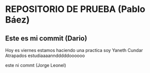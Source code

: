 # REPOSITORIO DE PRUEBA (Pablo Báez)

## Este es mi commit (Dario)
Hoy es viernes estamos haciendo una practica
soy Yaneth Cundar
Atrapados estudiaaaanndddddoooooo

este ni commt (Jorge Leonel)